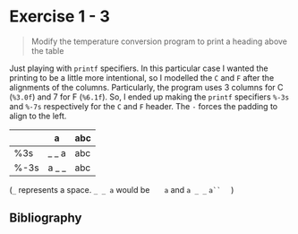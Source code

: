 # Exercise 1 - 3

> Modify the temperature conversion program to print a heading above the table

Just playing with `printf` specifiers. In this particular case I wanted the
printing to be a little more intentional, so I modelled the `C` and `F` after
the alignments of the columns. Particularly, the program uses 3 columns for C
(`%3.0f`) and 7 for F (`%6.1f`). So, I ended up making the `printf` specifiers
`%-3s` and `%-7s` respectively for the `C` and `F` header. The `-` forces the
padding to align to the left.

|      | a     | abc |
|------|-------|-----|
| %3s  | _ _ a | abc |
| %-3s | a _ _ | abc |

(`_` represents a space. `_ _ a` would be ` ` ` ` `a` and `a _ _` `a`` ` ` `)

## Bibliography
